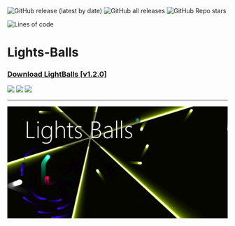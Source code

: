 ![GitHub release (latest by date)](https://img.shields.io/github/v/release/agzam4/Lights-Balls?color=9000FF&style=for-the-badge)
![GitHub all releases](https://img.shields.io/github/downloads/agzam4/Lights-Balls/total?color=0090FF&style=for-the-badge)
![GitHub Repo stars](https://img.shields.io/github/stars/agzam4/Lights-Balls?color=FFE572&style=for-the-badge)

![Lines of code](https://img.shields.io/tokei/lines/github/agzam4/Lights-Balls?color=blueviolet&style=flat-square)
# Lights-Balls
### [Download LightBalls [v1.2.0]](https://github.com/Agzam4/Lights-Balls/releases/download/v1.2.0/LightBalls_1.2.0.jar)
![](https://img.shields.io/badge/%20-v1.2.0-blueviolet?style=for-the-badge)
![](https://img.shields.io/badge/%20-2%2C6%20MB-brightgreen?style=for-the-badge)
![](https://img.shields.io/github/downloads/agzam4/Dungeon-Underground-traps/total?color=007FFF&label=%20&style=for-the-badge&logo=docusign&logoColor=FFF)
***
![](https://github.com/Agzam4/Lights-Balls/blob/main/background.png?raw=true)
